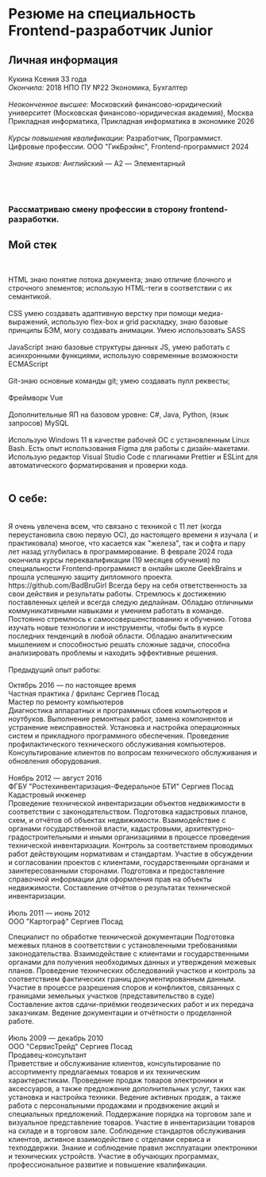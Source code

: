 # Резюме на специальность Frontend-разработчик Junior


## Личная информация
Кукина Ксения 33 года <br>
*Окончила:* 2018 НПО ПУ №22 Экономика, Бухгалтер <br>
<br>
*Неоконченное высшее:* Московский финансово-юридический университет (Московская финансово-юридическая академия), Москва
Прикладная информатика, Прикладная информатика в экономике 2026 <br>
<br>
*Курсы повышения квалификации:* Разработчик, Программист. Цифровые профессии. ООО "ГикБрэйнс", Frontend-программист 2024 <br>
<br>
*Знание языков:* Английский — A2 — Элементарный <br>
<br>
<br>
<br>
### Рассматриваю смену профессии в сторону frontend-разработки.

## Мой стек
<br>

HTML
знаю понятие потока документа;
знаю отличие блочного и строчного элементов;
использую HTML-теги в соответствии с их семантикой.
<br>
<br>
CSS
умею создавать адаптивную верстку при помощи медиа-выражений,
использую flex-box и grid раскладку, знаю базовые принципы БЭМ, могу создавать анимации. Умею использовать SASS
<br>
<br>
JavaScript
знаю базовые структуры данных JS, умею работать с асинхронными функциями, использую современные возможности ECMAScript
<br>
<br>
Git-знаю основные команды git;
умею создавать пулл реквесты;
<br>
<br>
Фреймворк Vue
<br>
<br>
Дополнительные ЯП на базовом уровне: C#, Java, Python, (язык запросов) MySQL
<br>
<br>
Использую Windows 11 в качестве рабочей ОС с установленным Linux Bash. Есть опыт использования Figma для работы с дизайн-макетами. Использую редактор Visual Studio Code с плагинами Prettier и ESLint для автоматического форматирования и проверки кода.
<br>
<br>
## О себе:
<br>
Я очень увлечена всем, что связано с техникой с 11 лет (когда переустановила свою первую ОС), до настоящего времени я изучала ( и практиковала) многое, что касается как "железа", так и софта и пару лет назад углубилась в программирование. В феврале 2024 года окончила курсы переквалификации (19 месяцев обучения) по специальности Frontend-программист в онлайн школе GeekBrains и прошла успешную защиту дипломного проекта. https://github.com/BadBruGirl
Всегда беру на себя ответственность за свои действия и результаты работы. Стремлюсь к достижению поставленных целей и всегда следую дедлайнам. Обладаю отличными коммуникативными навыками и умением работать в команде. Постоянно стремлюсь к самосовершенствованию и обучению. Готова изучать новые технологии и инструменты, чтобы быть в курсе последних тенденций в любой области. Обладаю аналитическим мышлением и способностью решать сложные задачи, способна анализировать проблемы и находить эффективные решения.
<br>
<br>
Предыдущий опыт работы:

Октябрь 2016 — по настоящее время <br>
Частная практика / фриланс
Сергиев Посад <br>
Мастер по ремонту компьютеров
<br>
Диагностика аппаратных и программных сбоев компьютеров и ноутбуков. Выполнение ремонтных работ, замена компонентов и устранение неисправностей. Установка и настройка операционных систем и прикладного программного обеспечения. Проведение профилактического технического обслуживания компьютеров. Консультирование клиентов по вопросам технического обслуживания и обновления оборудования.
<br>
<br>
Ноябрь 2012 — август 2016 <br>
ФГБУ "Ростехинвентаризация-Федеральное БТИ"
Сергиев Посад <br>
Кадастровый инженер
<br>
Проведение технической инвентаризации объектов недвижимости в соответствии с законодательством. Подготовка кадастровых планов, схем, и отчётов об объектах недвижимости. Взаимодействие с органами государственной власти, кадастровыми, архитектурно-градостроительными и иными организациями в процессе проведения технической инвентаризации. Контроль за соответствием проводимых работ действующим нормативам и стандартам. Участие в обсуждении и согласовании проектов с клиентами, государственными органами и заинтересованными сторонами. Подготовка и предоставление справочной информации для оформления прав на объекты недвижимости. Составление отчётов о результатах технической инвентаризации.
<br>
<br>
Июль 2011 — июнь 2012<br>
ООО "Картограф"
Сергиев Посад

Специалист по обработке технической документации
Подготовка межевых планов в соответствии с установленными требованиями законодательства. Взаимодействие с клиентами и государственными органами для получения необходимых данных и утверждения межевых планов. Проведение технических обследований участков и контроль за соответствием фактических границ документированным данным. Участие в процессе разрешения споров и конфликтов, связанных с границами земельных участков (представительство в суде) Составление актов сдачи-приёмки геодезических работ и их передача заказчикам. Ведение документации и отчётности о проделанной работе.
<br>
<br>
Июль 2009 — декабрь 2010<br>
ООО "СервисТрейд"
Сергиев Посад
<br>
Продавец-консультант
<br>
Приветствие и обслуживание клиентов, консультирование по ассортименту предлагаемых товаров и их техническим характеристикам. Проведение продаж товаров электроники и аксессуаров, а также предложение дополнительных услуг, таких как установка и настройка техники. Ведение активных продаж, а также работа с персональными продажами и продвижение акций и специальных предложений. Поддержание порядка на торговом зале и визуальное представление товаров. Участие в инвентаризации товаров на складе и в торговом зале. Соблюдение стандартов обслуживания клиентов, активное взаимодействие с отделами сервиса и техподдержки. Знание и соблюдение правил эксплуатации электроники и технических устройств. Участие в обучающих программах, профессиональное развитие и повышение квалификации.